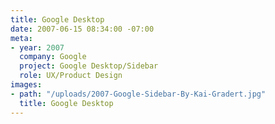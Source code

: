 ```yaml
---
title: Google Desktop
date: 2007-06-15 08:34:00 -07:00
meta:
- year: 2007
  company: Google
  project: Google Desktop/Sidebar
  role: UX/Product Design
images:
- path: "/uploads/2007-Google-Sidebar-By-Kai-Gradert.jpg"
  title: Google Desktop
---
```


